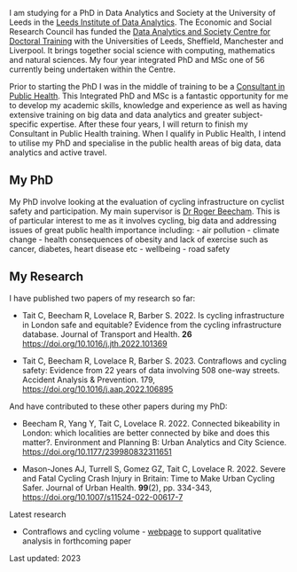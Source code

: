 I am studying for a PhD in Data Analytics and Society at the University of Leeds in the [Leeds Institute of Data Analytics](https://lida.leeds.ac.uk/). The Economic and Social Research Council has funded the [Data Analytics and Society Centre for Doctoral Training](https://lida.leeds.ac.uk/study-training/datacdt/) with the Universities of Leeds, Sheffield, Manchester and Liverpool. It brings together social science with computing, mathematics and natural sciences. My four year integrated PhD and MSc one of 56 currently being undertaken within the Centre.

Prior to starting the PhD I was in the middle of training to be a [Consultant in Public Health](https://www.healthcareers.nhs.uk/explore-roles/public-health/roles-public-health/public-health-consultants-and-specialists). This Integrated PhD and MSc is a fantastic opportunity for me to develop my academic skills, knowledge and experience as well as having extensive training on big data and data analytics and greater subject-specific expertise. After these four years, I will return to finish my Consultant in Public Health training. When I qualify in Public Health, I intend to utilise my PhD and specialise in the public health areas of big data, data analytics and active travel.

## My PhD

My PhD involve looking at the evaluation of cycling infrastructure on cyclist safety and participation. My main supervisor is [Dr Roger Beecham](https://environment.leeds.ac.uk/geography/staff/1003/dr-roger-beecham). This is of particular interest to me as it involves cycling, big data and addressing issues of great public health importance including: - air pollution - climate change - health consequences of obesity and lack of exercise such as cancer, diabetes, heart disease etc - wellbeing - road safety

## My Research

I have published two papers of my research so far:

-   Tait C, Beecham R, Lovelace R, Barber S. 2022. Is cycling infrastructure in London safe and equitable? Evidence from the cycling infrastructure database. Journal of Transport and Health. **26** <https://doi.org/10.1016/j.jth.2022.101369>

-   Tait C, Beecham R, Lovelace R, Barber S. 2023. Contraflows and cycling safety: Evidence from 22 years of data involving 508 one-way streets. Accident Analysis & Prevention. 179, <https://doi.org/10.1016/j.aap.2022.106895>

And have contributed to these other papers during my PhD:

-   Beecham R, Yang Y, Tait C, Lovelace R. 2022. Connected bikeability in London: which localities are better connected by bike and does this matter?. Environment and Planning B: Urban Analytics and City Science. <https://doi.org/10.1177/239980832311651>

-   Mason-Jones AJ, Turrell S, Gomez GZ, Tait C, Lovelace R. 2022. Severe and Fatal Cycling Crash Injury in Britain: Time to Make Urban Cycling Safer. Journal of Urban Health. **99**(2), pp. 334-343, <https://doi.org/10.1007/s11524-022-00617-7>

Latest research

-   Contraflows and cycling volume - [webpage](qualitative_assessment_intro.html) to support qualitative analysis in forthcoming paper

Last updated: 2023
